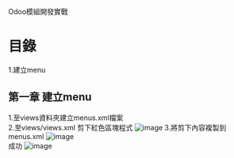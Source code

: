 Odoo模組開發實戰
# 目錄
 1.建立menu

## 第一章 建立menu
 1.至views資料夾建立menus.xml檔案
 <br/>
 2.至views/views.xml 剪下紅色區塊程式
 ![image](https://user-images.githubusercontent.com/90267374/132934745-636c204e-be71-4d5e-a218-460a8dedb775.png)
 3.將剪下內容複製到menus.xml
 ![image](https://user-images.githubusercontent.com/90267374/132934797-9bbf5a3c-bf53-4028-b36f-92e451375739.png)
 <br/>
 成功
 ![image](https://user-images.githubusercontent.com/90267374/132934905-367e32ef-f239-4553-8ba7-bf2bbf449946.png)


